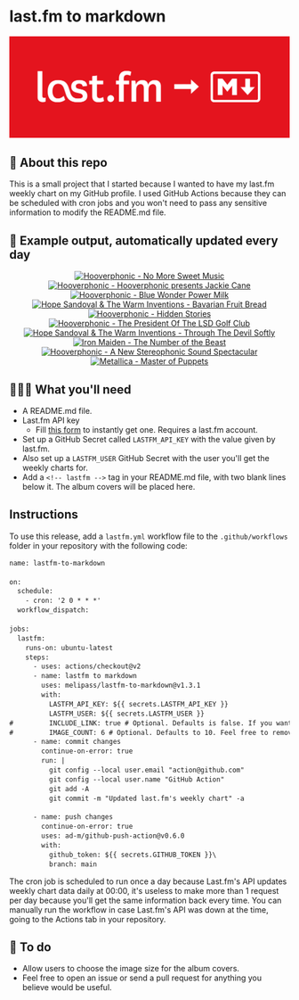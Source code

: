 # last.fm to markdown

![banner](banner.png)

## 🤖 About this repo
This is a small project that I started because I wanted to have my last.fm weekly chart on my GitHub profile. I used GitHub Actions because they can be scheduled with cron jobs and you won't need to pass any sensitive information to modify the README.md file.

## 🎵 Example output, automatically updated every day
<!-- lastfm -->
<p align="center"><a href="https://www.last.fm/music/Hooverphonic/No+More+Sweet+Music"><img src="https://lastfm.freetls.fastly.net/i/u/64s/c84fd8c4cbc6427094d66e31bd05b432.png" title="Hooverphonic - No More Sweet Music"></a> <a href="https://www.last.fm/music/Hooverphonic/Hooverphonic+presents+Jackie+Cane"><img src="https://lastfm.freetls.fastly.net/i/u/64s/4a7197e5571445d1bf847517866aa408.png" title="Hooverphonic - Hooverphonic presents Jackie Cane"></a> <a href="https://www.last.fm/music/Hooverphonic/Blue+Wonder+Power+Milk"><img src="https://lastfm.freetls.fastly.net/i/u/64s/cb08fb9f9a1c4e8a837b1f80b91e4406.png" title="Hooverphonic - Blue Wonder Power Milk"></a> <a href="https://www.last.fm/music/Hope+Sandoval+&+The+Warm+Inventions/Bavarian+Fruit+Bread"><img src="https://lastfm.freetls.fastly.net/i/u/64s/c8e7f393513a66ec90630fd88163fb8d.jpg" title="Hope Sandoval & The Warm Inventions - Bavarian Fruit Bread"></a> <a href="https://www.last.fm/music/Hooverphonic/Hidden+Stories"><img src="https://lastfm.freetls.fastly.net/i/u/64s/f7e279d0f0d2b2454e7e217b3abc2d3c.jpg" title="Hooverphonic - Hidden Stories"></a> <a href="https://www.last.fm/music/Hooverphonic/The+President+Of+The+LSD+Golf+Club"><img src="https://lastfm.freetls.fastly.net/i/u/64s/fb482ea733e42b87ea35c23b56853464.png" title="Hooverphonic - The President Of The LSD Golf Club"></a> <a href="https://www.last.fm/music/Hope+Sandoval+&+The+Warm+Inventions/Through+The+Devil+Softly"><img src="https://lastfm.freetls.fastly.net/i/u/64s/be125796a3c548ceb581d8db2b9dd95b.png" title="Hope Sandoval & The Warm Inventions - Through The Devil Softly"></a> <a href="https://www.last.fm/music/Iron+Maiden/The+Number+of+the+Beast"><img src="https://lastfm.freetls.fastly.net/i/u/64s/0b05ebbc6af93b2c88a5c9fa476974ca.jpg" title="Iron Maiden - The Number of the Beast"></a> <a href="https://www.last.fm/music/Hooverphonic/A+New+Stereophonic+Sound+Spectacular"><img src="https://lastfm.freetls.fastly.net/i/u/64s/a8e6db9877f9438eab4e833e234cf789.png" title="Hooverphonic - A New Stereophonic Sound Spectacular"></a> <a href="https://www.last.fm/music/Metallica/Master+of+Puppets"><img src="https://lastfm.freetls.fastly.net/i/u/64s/07f492a00c904cc6ccf868010be4d5a6.png" title="Metallica - Master of Puppets"></a> </p>

          
## 👩🏽‍💻 What you'll need
* A README.md file.
* Last.fm API key
  * Fill [this form](https://www.last.fm/api/account/create) to instantly get one. Requires a last.fm account.
* Set up a GitHub Secret called ```LASTFM_API_KEY``` with the value given by last.fm.
* Also set up a ```LASTFM_USER``` GitHub Secret with the user you'll get the weekly charts for.
* Add a ```<!-- lastfm -->``` tag in your README.md file, with two blank lines below it. The album covers will be placed here.

## Instructions
To use this release, add a ```lastfm.yml``` workflow file to the ```.github/workflows``` folder in your repository with the following code:
```diff
name: lastfm-to-markdown

on:
  schedule:
    - cron: '2 0 * * *'
  workflow_dispatch:

jobs:
  lastfm:
    runs-on: ubuntu-latest
    steps:
      - uses: actions/checkout@v2
      - name: lastfm to markdown
        uses: melipass/lastfm-to-markdown@v1.3.1
        with:
          LASTFM_API_KEY: ${{ secrets.LASTFM_API_KEY }}
          LASTFM_USER: ${{ secrets.LASTFM_USER }}
#         INCLUDE_LINK: true # Optional. Defaults is false. If you want to include the link to the album page, set this to true.
#         IMAGE_COUNT: 6 # Optional. Defaults to 10. Feel free to remove this line if you want.
      - name: commit changes
        continue-on-error: true
        run: |
          git config --local user.email "action@github.com"
          git config --local user.name "GitHub Action"
          git add -A
          git commit -m "Updated last.fm's weekly chart" -a

      - name: push changes
        continue-on-error: true
        uses: ad-m/github-push-action@v0.6.0
        with:
          github_token: ${{ secrets.GITHUB_TOKEN }}\
          branch: main
```
The cron job is scheduled to run once a day because Last.fm's API updates weekly chart data daily at 00:00, it's useless to make more than 1 request per day because you'll get the same information back every time. You can manually run the workflow in case Last.fm's API was down at the time, going to the Actions tab in your repository.

## 🚧 To do
* Allow users to choose the image size for the album covers.
* Feel free to open an issue or send a pull request for anything you believe would be useful.
